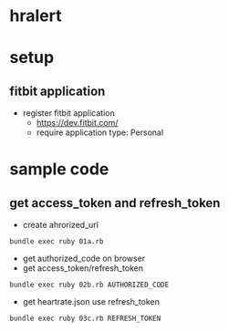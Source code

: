 # hralert

# setup
## fitbit application
- register fitbit application
  - https://dev.fitbit.com/
  - require application type: Personal

# sample code
## get access_token and refresh_token

- create ahrorized_url
```
bundle exec ruby 01a.rb
```

- get authorized_code on browser
- get access_token/refresh_token

```
bundle exec ruby 02b.rb AUTHORIZED_CODE
```

- get heartrate.json use refresh_token

```
bundle exec ruby 03c.rb REFRESH_TOKEN
```

